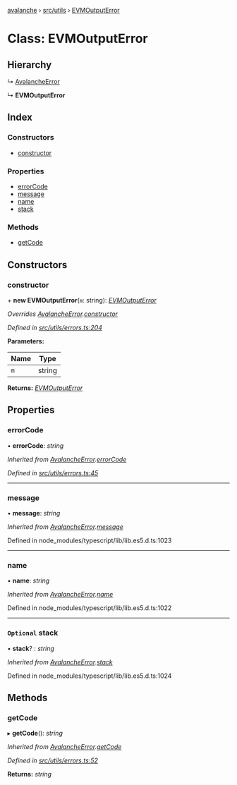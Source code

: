 [avalanche](../README.md) › [src/utils](../modules/src_utils.md) › [EVMOutputError](src_utils.evmoutputerror.md)

# Class: EVMOutputError

## Hierarchy

  ↳ [AvalancheError](src_utils.avalancheerror.md)

  ↳ **EVMOutputError**

## Index

### Constructors

* [constructor](src_utils.evmoutputerror.md#constructor)

### Properties

* [errorCode](src_utils.evmoutputerror.md#errorcode)
* [message](src_utils.evmoutputerror.md#message)
* [name](src_utils.evmoutputerror.md#name)
* [stack](src_utils.evmoutputerror.md#optional-stack)

### Methods

* [getCode](src_utils.evmoutputerror.md#getcode)

## Constructors

###  constructor

\+ **new EVMOutputError**(`m`: string): *[EVMOutputError](src_utils.evmoutputerror.md)*

*Overrides [AvalancheError](src_utils.avalancheerror.md).[constructor](src_utils.avalancheerror.md#constructor)*

*Defined in [src/utils/errors.ts:204](https://github.com/ava-labs/avalanchejs/blob/fa4a637/src/utils/errors.ts#L204)*

**Parameters:**

Name | Type |
------ | ------ |
`m` | string |

**Returns:** *[EVMOutputError](src_utils.evmoutputerror.md)*

## Properties

###  errorCode

• **errorCode**: *string*

*Inherited from [AvalancheError](src_utils.avalancheerror.md).[errorCode](src_utils.avalancheerror.md#errorcode)*

*Defined in [src/utils/errors.ts:45](https://github.com/ava-labs/avalanchejs/blob/fa4a637/src/utils/errors.ts#L45)*

___

###  message

• **message**: *string*

*Inherited from [AvalancheError](src_utils.avalancheerror.md).[message](src_utils.avalancheerror.md#message)*

Defined in node_modules/typescript/lib/lib.es5.d.ts:1023

___

###  name

• **name**: *string*

*Inherited from [AvalancheError](src_utils.avalancheerror.md).[name](src_utils.avalancheerror.md#name)*

Defined in node_modules/typescript/lib/lib.es5.d.ts:1022

___

### `Optional` stack

• **stack**? : *string*

*Inherited from [AvalancheError](src_utils.avalancheerror.md).[stack](src_utils.avalancheerror.md#optional-stack)*

Defined in node_modules/typescript/lib/lib.es5.d.ts:1024

## Methods

###  getCode

▸ **getCode**(): *string*

*Inherited from [AvalancheError](src_utils.avalancheerror.md).[getCode](src_utils.avalancheerror.md#getcode)*

*Defined in [src/utils/errors.ts:52](https://github.com/ava-labs/avalanchejs/blob/fa4a637/src/utils/errors.ts#L52)*

**Returns:** *string*
